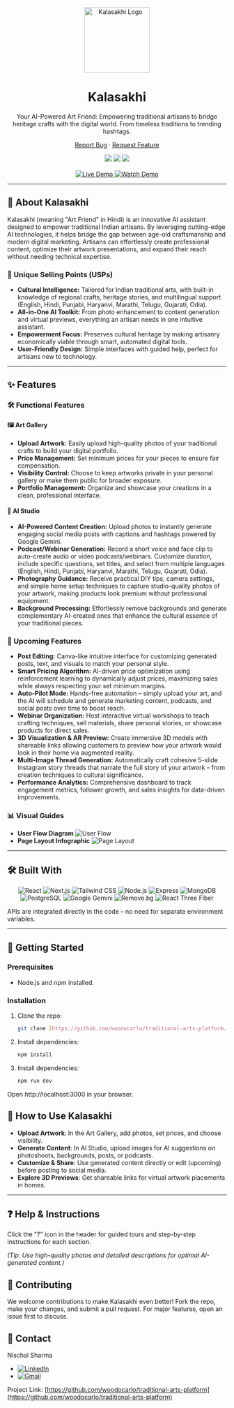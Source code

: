<div align="center">
  <img src="https://i.postimg.cc/CxcHHGGp/image.png" alt="Kalasakhi Logo" width="150" />
  <h1>Kalasakhi</h1>
  <p>
    Your AI-Powered Art Friend: Empowering traditional artisans to bridge heritage crafts with the digital world. From timeless traditions to trending hashtags.
  </p>
  <p>
    <a href="https://github.com/woodocarlo/traditional-arts-platform/issues">Report Bug</a>
    ·
    <a href="https://github.com/woodocarlo/traditional-arts-platform/issues">Request Feature</a>
  </p>
</div>

<div align="center">
  <img src="https://img.shields.io/github/stars/woodocarlo/traditional-arts-platform?style=for-the-badge" />
  <img src="https://img.shields.io/github/forks/woodocarlo/traditional-arts-platform?style=for-the-badge" />
  <img src="https://img.shields.io/github/issues/woodocarlo/traditional-arts-platform?style=for-the-badge" />
</div>

<br />

<div align="center">
  <a href="https://traditional-arts-platform.vercel.app/">
    <img src="https://img.shields.io/badge/Live%20Demo-Vercel-blue?style=for-the-badge&logo=vercel" alt="Live Demo" />
  </a>
  <a href="https://youtu.be/xm7g_fWP_zk?si=VCuAAbJbPWty3yFL">
    <img src="https://img.shields.io/badge/Watch%20Demo-YouTube-red?style=for-the-badge&logo=youtube" alt="Watch Demo" />
  </a>
</div>

---

## 🎨 About Kalasakhi

Kalasakhi (meaning "Art Friend" in Hindi) is an innovative AI assistant designed to empower traditional Indian artisans. By leveraging cutting-edge AI technologies, it helps bridge the gap between age-old craftsmanship and modern digital marketing. Artisans can effortlessly create professional content, optimize their artwork presentations, and expand their reach without needing technical expertise.

### 🌟 Unique Selling Points (USPs)
- **Cultural Intelligence:** Tailored for Indian traditional arts, with built-in knowledge of regional crafts, heritage stories, and multilingual support (English, Hindi, Punjabi, Haryanvi, Marathi, Telugu, Gujarati, Odia).
- **All-in-One AI Toolkit:** From photo enhancement to content generation and virtual previews, everything an artisan needs in one intuitive assistant.
- **Empowerment Focus:** Preserves cultural heritage by making artisanry economically viable through smart, automated digital tools.
- **User-Friendly Design:** Simple interfaces with guided help, perfect for artisans new to technology.

---

## ✨ Features

### 🛠️ Functional Features

#### 🖼️ Art Gallery
- **Upload Artwork:** Easily upload high-quality photos of your traditional crafts to build your digital portfolio.
- **Price Management:** Set minimum prices for your pieces to ensure fair compensation.
- **Visibility Control:** Choose to keep artworks private in your personal gallery or make them public for broader exposure.
- **Portfolio Management:** Organize and showcase your creations in a clean, professional interface.

#### 🎨 AI Studio
- **AI-Powered Content Creation:** Upload photos to instantly generate engaging social media posts with captions and hashtags powered by Google Gemini.
- **Podcast/Webinar Generation:** Record a short voice and face clip to auto-create audio or video podcasts/webinars. Customize duration, include specific questions, set titles, and select from multiple languages (English, Hindi, Punjabi, Haryanvi, Marathi, Telugu, Gujarati, Odia).
- **Photography Guidance:** Receive practical DIY tips, camera settings, and simple home setup techniques to capture studio-quality photos of your artwork, making products look premium without professional equipment.
- **Background Processing:** Effortlessly remove backgrounds and generate complementary AI-created ones that enhance the cultural essence of your traditional pieces.

### 🚀 Upcoming Features
- **Post Editing:** Canva-like intuitive interface for customizing generated posts, text, and visuals to match your personal style.
- **Smart Pricing Algorithm:** AI-driven price optimization using reinforcement learning to dynamically adjust prices, maximizing sales while always respecting your set minimum margins.
- **Auto-Pilot Mode:** Hands-free automation – simply upload your art, and the AI will schedule and generate marketing content, podcasts, and social posts over time to boost reach.
- **Webinar Organization:** Host interactive virtual workshops to teach crafting techniques, sell materials, share personal stories, or showcase products for direct sales.
- **3D Visualization & AR Preview:** Create immersive 3D models with shareable links allowing customers to preview how your artwork would look in their home via augmented reality.
- **Multi-Image Thread Generation:** Automatically craft cohesive 5-slide Instagram story threads that narrate the full story of your artwork – from creation techniques to cultural significance.
- **Performance Analytics:** Comprehensive dashboard to track engagement metrics, follower growth, and sales insights for data-driven improvements.

### 📊 Visual Guides
- **User Flow Diagram** ![User Flow](https://i.postimg.cc/Zq9381Y6/User-Uploads-media-1.png)
- **Page Layout Infographic** ![Page Layout](https://i.postimg.cc/KzMDpG1R/Gray-Modern-Financial-Plan-Infographic-Presentation.png)

---

## 🛠️ Built With

<div align="center">
  <img src="https://img.shields.io/badge/React-%2320232a?style=for-the-badge&logo=react&logoColor=%2361DAFB" alt="React" />
  <img src="https://img.shields.io/badge/Next.js-%23000000?style=for-the-badge&logo=next.js&logoColor=white" alt="Next.js" />
  <img src="https://img.shields.io/badge/Tailwind_CSS-%2338B2AC?style=for-the-badge&logo=tailwind-css&logoColor=white" alt="Tailwind CSS" />
  <img src="https://img.shields.io/badge/Node.js-%2343853D?style=for-the-badge&logo=node.js&logoColor=white" alt="Node.js" />
  <img src="https://img.shields.io/badge/Express.js-%23404d59?style=for-the-badge&logo=express&logoColor=%2361DAFB" alt="Express" />
  <img src="https://img.shields.io/badge/MongoDB-%234ea94b?style=for-the-badge&logo=mongodb&logoColor=white" alt="MongoDB" />
  <img src="https://img.shields.io/badge/PostgreSQL-%23316192?style=for-the-badge&logo=postgresql&logoColor=white" alt="PostgreSQL" />
  <img src="https://img.shields.io/badge/Google_Gemini-%238E75B2?style=for-the-badge&logo=googlegemini&logoColor=white" alt="Google Gemini" />
  <img src="https://img.shields.io/badge/Remove.bg-%2300C4B4?style=for-the-badge&logo=remove.bg&logoColor=white" alt="Remove.bg" />
  <img src="https://img.shields.io/badge/React_Three_Fiber-%2361DAFB?style=for-the-badge&logo=react&logoColor=white" alt="React Three Fiber" />
</div>

APIs are integrated directly in the code – no need for separate environment variables.

---

## 🚀 Getting Started

### Prerequisites
- Node.js and npm installed.

### Installation
1. Clone the repo:
   ```sh
   git clone [https://github.com/woodocarlo/traditional-arts-platform.git](https://github.com/woodocarlo/traditional-arts-platform.git)
2. Install dependencies:
   ```sh
   npm install
3. Install dependencies:
   ```sh
   npm run dev
Open http://localhost:3000 in your browser.

## **📖 How to Use Kalasakhi**

- **Upload Artwork**: In the Art Gallery, add photos, set prices, and choose visibility.
- **Generate Content**: In AI Studio, upload images for AI suggestions on photoshoots, backgrounds, posts, or podcasts.
- **Customize & Share**: Use generated content directly or edit (upcoming) before posting to social media.
- **Explore 3D Previews**: Get shareable links for virtual artwork placements in homes.

---

## **❓ Help & Instructions**

Click the "?" icon in the header for guided tours and step-by-step instructions for each section.

*(Tip: Use high-quality photos and detailed descriptions for optimal AI-generated content.)*

## **🤝 Contributing**

We welcome contributions to make Kalasakhi even better! Fork the repo, make your changes, and submit a pull request. For major features, open an issue first to discuss.

## **💬 Contact**

Nischal Sharma  
- [![LinkedIn](https://img.shields.io/badge/LinkedIn-0077B5?style=for-the-badge&logo=linkedin&logoColor=white)](https://www.linkedin.com/in/nischal-sharma-49692025b/)  
- [![Gmail](https://img.shields.io/badge/Gmail-D14836?style=for-the-badge&logo=gmail&logoColor=white)](mailto:nischalsharma2037@gmail.com)  

Project Link: [https://github.com/woodocarlo/traditional-arts-platform](https://github.com/woodocarlo/traditional-arts-platform)
